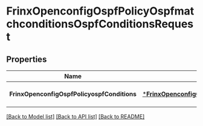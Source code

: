 # FrinxOpenconfigOspfPolicyOspfmatchconditionsOspfConditionsRequest

## Properties
Name | Type | Description | Notes
------------ | ------------- | ------------- | -------------
**FrinxOpenconfigOspfPolicyospfConditions** | [***FrinxOpenconfigOspfPolicyOspfmatchconditionsOspfConditions**](frinx.openconfig.ospf.policy.ospfmatchconditions.OspfConditions.md) |  | [optional] [default to null]

[[Back to Model list]](../README.md#documentation-for-models) [[Back to API list]](../README.md#documentation-for-api-endpoints) [[Back to README]](../README.md)


